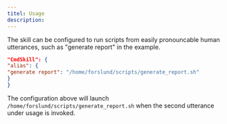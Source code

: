 ```yaml
---
titel: Usage
description: 
---
```

The skill can be configured to run scripts from easily pronouncable human utterances, such as "generate report" in the example.

```json
"CmdSkill": {
"alias": {
"generate report": "/home/forslund/scripts/generate_report.sh"
}
}
```

The configuration above will launch `/home/forslund/scripts/generate_report.sh` when the second utterance under usage is invoked.
